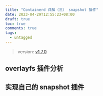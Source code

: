 ```yaml
---
title: "Containerd 详解（三） snapshot 插件"
date: 2023-04-29T12:55:23+08:00
draft: true
toc: true
comments: true
tags:
  - untagged
---
```


> version: [v1.7.0](https://github.com/containerd/containerd/tree/v1.7.0)

## overlayfs 插件分析

## 实现自己的 snapshot 插件
